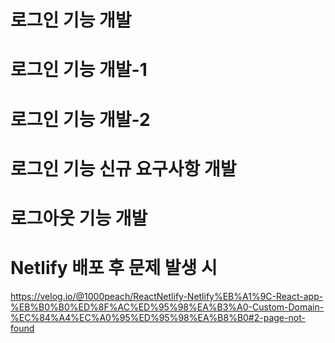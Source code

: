 # 로그인 기능 개발
# 로그인 기능 개발-1
# 로그인 기능 개발-2

# 로그인 기능 신규 요구사항 개발
# 로그아웃 기능 개발

# Netlify 배포 후 문제 발생 시
https://velog.io/@1000peach/ReactNetlify-Netlify%EB%A1%9C-React-app-%EB%B0%B0%ED%8F%AC%ED%95%98%EA%B3%A0-Custom-Domain-%EC%84%A4%EC%A0%95%ED%95%98%EA%B8%B0#2-page-not-found